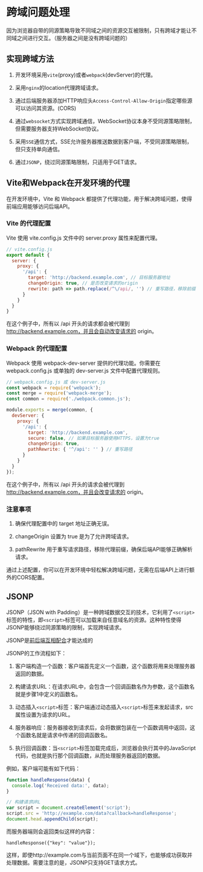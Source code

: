 # 跨域问题处理

因为浏览器自带的同源策略导致不同域之间的资源交互被限制，只有跨域才能让不同域之间进行交互。（服务器之间是没有跨域问题的）

## 实现跨域方法

1. 开发环境采用`vite`(proxy)或者`webpack`(devServer)的代理。

2. 采用`nginx`的location代理跨域请求。

3. 通过后端服务器添加HTTP响应头`Access-Control-Allow-Origin`指定哪些源可以访问其资源。(CORS)

4. 通过`websocket`方式实现跨域通信，WebSocket协议本身不受同源策略限制，但需要服务器支持WebSocket协议。

5. 采用`SSE`通信方式，SSE允许服务器推送数据到客户端，不受同源策略限制，但只支持单向通信。

6. 通过`JSONP`，绕过同源策略限制，只适用于GET请求。

## Vite和Webpack在开发环境的代理

在开发环境中，Vite 和 Webpack 都提供了代理功能，用于解决跨域问题，使得前端应用能够访问后端API。

### Vite 的代理配置

Vite 使用 vite.config.js 文件中的 server.proxy 属性来配置代理。

```javascript
// vite.config.js
export default {
  server: {
    proxy: {
      '/api': {
        target: 'http://backend.example.com', // 目标服务器地址
        changeOrigin: true, // 是否改变请求的origin
        rewrite: path => path.replace(/^\/api/, '') // 重写路径，移除前缀
      }
    }
  }
}
```

在这个例子中，所有以 /api 开头的请求都会被代理到 http://backend.example.com，并且会自动改变请求的 origin。

### Webpack 的代理配置

Webpack 使用 webpack-dev-server 提供的代理功能。你需要在 webpack.config.js 或单独的 dev-server.js 文件中配置代理规则。

```javascript
// webpack.config.js 或 dev-server.js
const webpack = require('webpack');
const merge = require('webpack-merge');
const common = require('./webpack.common.js');

module.exports = merge(common, {
  devServer: {
    proxy: {
      '/api': {
        target: 'http://backend.example.com',
        secure: false, // 如果目标服务器使用HTTPS，设置为true
        changeOrigin: true,
        pathRewrite: { '^/api': '' } // 重写路径
      }
    }
  }
});
```

在这个例子中，所有以 /api 开头的请求会被代理到 http://backend.example.com，并且会改变请求的 origin。

### 注意事项

1. 确保代理配置中的 target 地址正确无误。

2. changeOrigin 设置为 true 是为了允许跨域请求。

3. pathRewrite 用于重写请求路径，移除代理前缀，确保后端API能够正确解析请求。

通过上述配置，你可以在开发环境中轻松解决跨域问题，无需在后端API上进行额外的CORS配置。






## JSONP

JSONP（JSON with Padding）是一种跨域数据交互的技术，它利用了`<script>`标签的特性，即`<script>`标签可以加载来自任意域名的资源。这种特性使得JSONP能够绕过同源策略的限制，实现跨域请求。

JSONP是<u>前后端互相配合</u>才能达成的

JSONP的工作流程如下：

1. 客户端构造一个函数：客户端首先定义一个函数，这个函数将用来处理服务器返回的数据。

2. 构建请求URL：在请求URL中，会包含一个回调函数名作为参数，这个函数名就是步骤1中定义的函数名。

3. 动态插入`<script>`标签：客户端通过动态插入`<script>`标签来发起请求，src属性设置为请求的URL。

4. 服务器响应：服务器接收到请求后，会将数据包装在一个函数调用中返回，这个函数名就是请求中传递的回调函数名。

5. 执行回调函数：当`<script>`标签加载完成后，浏览器会执行其中的JavaScript代码，也就是执行那个回调函数，从而处理服务器返回的数据。

例如，客户端可能有如下代码：
```javascript
function handleResponse(data) {
  console.log('Received data:', data);
}

// 构建请求URL
var script = document.createElement('script');
script.src = 'http://example.com/data?callback=handleResponse';
document.head.appendChild(script);
```

而服务器端则会返回类似这样的内容：
```
handleResponse({"key": "value"});
```
这样，即使http://example.com与当前页面不在同一个域下，也能够成功获取并处理数据。需要注意的是，JSONP只支持GET请求方式。
